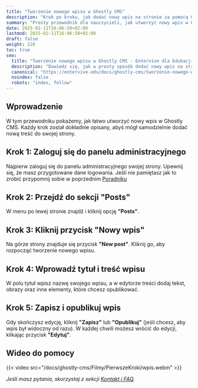 ```yaml
---
title: "Tworzenie nowego wpisu w Ghostly CMS"
description: "Krok po kroku, jak dodać nowy wpis na stronie za pomocą Ghostly CMS."
summary: "Prosty przewodnik dla nauczycieli, jak utworzyć nowy wpis w Ghostly CMS."
date: 2025-02-11T16:06:50+02:00
lastmod: 2025-02-11T16:06:50+02:00
draft: false
weight: 220
toc: true
seo:
  title: "Tworzenie nowego wpisu w Ghostly CMS - Entervive dla Edukacji"
  description: "Dowiedz się, jak w prosty sposób dodać nowy wpis na stronie za pomocą Ghostly CMS."
  canonical: "https://entervive.edu/docs/ghostly-cms/tworzenie-nowego-wpisu-w-ghostly-cms/"
  noindex: false
  robots: "index, follow"
---
```


## Wprowadzenie

W tym przewodniku pokażemy, jak łatwo utworzyć nowy wpis w Ghostly CMS. Każdy krok został dokładnie opisany, abyś mógł samodzielnie dodać nową treść do swojej strony.

## Krok 1: Zaloguj się do panelu administracyjnego

Najpierw zaloguj się do panelu administracyjnego swojej strony. Upewnij się, że masz przygotowane dane logowania. Jeśli nie pamiętasz jak to zrobić przypomnij sobie w poprzednim [Poradniku](/docs/ghostly-cms/pierwsze-kroki-z-ghostly-cms/#krok-1-logowanie-do-panelu-administracyjnego)

## Krok 2: Przejdź do sekcji "Posts"

W menu po lewej stronie znajdź i kliknij opcję **"Posts"**.

## Krok 3: Kliknij przycisk "Nowy wpis"

Na górze strony znajduje się przycisk **"New post"**. Kliknij go, aby rozpocząć tworzenie nowego wpisu.

## Krok 4: Wprowadź tytuł i treść wpisu

W polu tytuł wpisz nazwę swojego wpisu, a w edytorze treści dodaj tekst, obrazy oraz inne elementy, które chcesz opublikować.

## Krok 5: Zapisz i opublikuj wpis

Gdy skończysz edycję, kliknij **"Zapisz"** lub **"Opublikuj"** (jeśli chcesz, aby wpis był widoczny od razu). W każdej chwili możesz wrócić do edycji, klikając przycisk **"Edytuj"**.

## Wideo do pomocy

{{< video src="/docs/ghostly-cms/Filmy/PierwszeKroki/wpis.webm" >}}

_Jeśli masz pytania, skorzystaj z sekcji [Kontakt i FAQ](/docs/informacje-ogólne/kontakt-i-faq/)._
